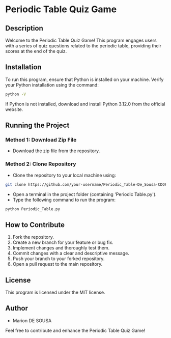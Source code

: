 # Periodic Table Quiz Game

## Description

Welcome to the Periodic Table Quiz Game! This program engages users with a series of quiz questions related to the periodic table, providing their scores at the end of the quiz.

## Installation

To run this program, ensure that Python is installed on your machine. Verify your Python installation using the command:

```bash
python -V
```

If Python is not installed, download and install Python 3.12.0 from the official website.

## Running the Project

### Method 1: Download Zip File
- Download the zip file from the repository.

### Method 2: Clone Repository
- Clone the repository to your local machine using:

```bash
git clone https://github.com/your-username/Periodic_Table-De_Sousa-CDOF1.git
```

- Open a terminal in the project folder (containing 'Periodic Table.py').
- Type the following command to run the program:

```bash
python Periodic_Table.py
```

## How to Contribute

1. Fork the repository.
2. Create a new branch for your feature or bug fix.
3. Implement changes and thoroughly test them.
4. Commit changes with a clear and descriptive message.
5. Push your branch to your forked repository.
6. Open a pull request to the main repository.

## License

This program is licensed under the MIT license.

## Author

- Marion DE SOUSA

Feel free to contribute and enhance the Periodic Table Quiz Game!

